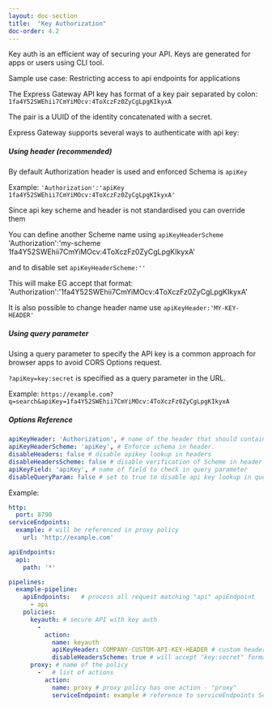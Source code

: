 ```yaml
---
layout: doc-section
title:  "Key Authorization"
doc-order: 4.2
---
```

Key auth is an efficient way of securing your API.
Keys are generated for apps or users using CLI tool.

Sample use case:
Restricting access to api endpoints for applications

The Express Gateway API key has format of a key pair separated by colon: `1fa4Y52SWEhii7CmYiMOcv:4ToXczFz0ZyCgLpgKIkyxA`

The pair is a UUID of the identity concatenated with a secret.

Express Gateway supports several ways to authenticate with api key:

##### Using header (recommended)
By default Authorization header is used and enforced Schema is `apiKey`

Example:
`'Authorization':'apiKey 1fa4Y52SWEhii7CmYiMOcv:4ToXczFz0ZyCgLpgKIkyxA'`

Since api key scheme and header is not standardised you can override them

You can define another Scheme name using `apiKeyHeaderScheme`  
'Authorization':'my-scheme 1fa4Y52SWEhii7CmYiMOcv:4ToXczFz0ZyCgLpgKIkyxA'

and to disable set
`apiKeyHeaderScheme:''`

This will make EG accept that format:
'Authorization':'1fa4Y52SWEhii7CmYiMOcv:4ToXczFz0ZyCgLpgKIkyxA'

It is also possible to change header name use `apiKeyHeader:'MY-KEY-HEADER'`  


##### Using query parameter
Using a query parameter to specify the API key is a common approach for browser apps to avoid CORS Options request.

`?apiKey=key:secret` is specified as a query parameter in the URL.

Example:
`https://example.com?q=search&apiKey=1fa4Y52SWEhii7CmYiMOcv:4ToXczFz0ZyCgLpgKIkyxA`


##### Options Reference
```yml
apiKeyHeader: 'Authorization', # name of the header that should contain api key
apiKeyHeaderScheme: 'apiKey', # Enforce schema in header.
disableHeaders: false # disable apikey lookup in headers
disableHeadersScheme: false # disable verification of Scheme in header
apiKeyField: 'apiKey', # name of field to check in query parameter
disableQueryParam: false # set to true to disable api key lookup in query string
```


Example:
```yaml
http:
  port: 8790
serviceEndpoints:
  example: # will be referenced in proxy policy
    url: 'http://example.com'

apiEndpoints:
  api:
    path: '*'

pipelines:
  example-pipeline:
    apiEndpoints:   # process all request matching "api" apiEndpoint
      - api
    policies:
      keyauth: # secure API with key auth
        -
          action:
            name: keyauth
            apiKeyHeader: COMPANY-CUSTOM-API-KEY-HEADER # custom header name
            disableHeadersScheme: true # will accept "key:secret" format instead of "scheme key:secret"
      proxy: # name of the policy
        -   # list of actions
          action:
            name: proxy # proxy policy has one action - "proxy"
            serviceEndpoint: example # reference to serviceEndpoints Section
```
